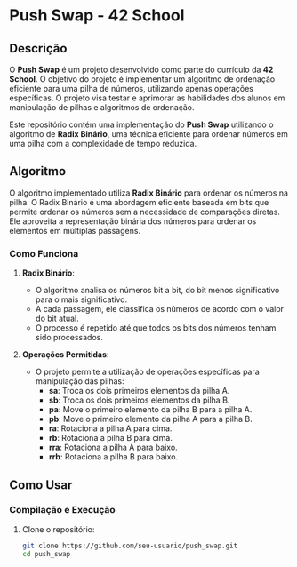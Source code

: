 # Push Swap - 42 School

## Descrição

O **Push Swap** é um projeto desenvolvido como parte do currículo da **42 School**. O objetivo do projeto é implementar um algoritmo de ordenação eficiente para uma pilha de números, utilizando apenas operações específicas. O projeto visa testar e aprimorar as habilidades dos alunos em manipulação de pilhas e algoritmos de ordenação.

Este repositório contém uma implementação do **Push Swap** utilizando o algoritmo de **Radix Binário**, uma técnica eficiente para ordenar números em uma pilha com a complexidade de tempo reduzida.

## Algoritmo

O algoritmo implementado utiliza **Radix Binário** para ordenar os números na pilha. O Radix Binário é uma abordagem eficiente baseada em bits que permite ordenar os números sem a necessidade de comparações diretas. Ele aproveita a representação binária dos números para ordenar os elementos em múltiplas passagens.

### Como Funciona

1. **Radix Binário**:
   - O algoritmo analisa os números bit a bit, do bit menos significativo para o mais significativo.
   - A cada passagem, ele classifica os números de acordo com o valor do bit atual.
   - O processo é repetido até que todos os bits dos números tenham sido processados.

2. **Operações Permitidas**:
   - O projeto permite a utilização de operações específicas para manipulação das pilhas:
     - **sa**: Troca os dois primeiros elementos da pilha A.
     - **sb**: Troca os dois primeiros elementos da pilha B.
     - **pa**: Move o primeiro elemento da pilha B para a pilha A.
     - **pb**: Move o primeiro elemento da pilha A para a pilha B.
     - **ra**: Rotaciona a pilha A para cima.
     - **rb**: Rotaciona a pilha B para cima.
     - **rra**: Rotaciona a pilha A para baixo.
     - **rrb**: Rotaciona a pilha B para baixo.

## Como Usar

### Compilação e Execução

1. Clone o repositório:

   ```bash
   git clone https://github.com/seu-usuario/push_swap.git
   cd push_swap
